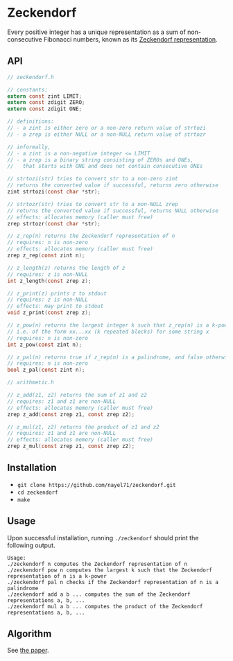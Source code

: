 # Zeckendorf

Every positive integer has a unique representation as a sum of non-consecutive Fibonacci numbers, known as its [Zeckendorf representation](https://oeis.org/wiki/Zeckendorf_representation).

## API

```C
// zeckendorf.h

// constants:
extern const zint LIMIT;
extern const zdigit ZERO;
extern const zdigit ONE;

// definitions:
// - a zint is either zero or a non-zero return value of strtozi
// - a zrep is either NULL or a non-NULL return value of strtozr

// informally,
// - a zint is a non-negative integer <= LIMIT
// - a zrep is a binary string consisting of ZEROs and ONEs,
//   that starts with ONE and does not contain consecutive ONEs

// strtozi(str) tries to convert str to a non-zero zint
// returns the converted value if successful, returns zero otherwise
zint strtozi(const char *str);

// strtozr(str) tries to convert str to a non-NULL zrep
// returns the converted value if successful, returns NULL otherwise
// effects: allocates memory (caller must free)
zrep strtozr(const char *str);

// z_rep(n) returns the Zeckendorf representation of n
// requires: n is non-zero
// effects: allocates memory (caller must free)
zrep z_rep(const zint n);

// z_length(z) returns the length of z
// requires: z is non-NULL
int z_length(const zrep z);

// z_print(z) prints z to stdout 
// requires: z is non-NULL
// effects: may print to stdout
void z_print(const zrep z);

// z_pow(n) returns the largest integer k such that z_rep(n) is a k-power
// i.e. of the form xx...xx (k repeated blocks) for some string x
// requires: n is non-zero
int z_pow(const zint n);

// z_pal(n) returns true if z_rep(n) is a palindrome, and false otherwise
// requires: n is non-zero 
bool z_pal(const zint n);

// arithmetic.h

// z_add(z1, z2) returns the sum of z1 and z2
// requires: z1 and z1 are non-NULL
// effects: allocates memory (caller must free)
zrep z_add(const zrep z1, const zrep z2);

// z_mul(z1, z2) returns the product of z1 and z2
// requires: z1 and z1 are non-NULL
// effects: allocates memory (caller must free)
zrep z_mul(const zrep z1, const zrep z2);
```

## Installation

- `git clone https://github.com/nayel71/zeckendorf.git`
- `cd zeckendorf`
- `make`

## Usage

Upon successful installation, running `./zeckendorf` should print the following output.

```
Usage:
./zeckendorf n computes the Zeckendorf representation of n
./zeckendorf pow n computes the largest k such that the Zeckendorf representation of n is a k-power
./zeckendorf pal n checks if the Zeckendorf representation of n is a palindrome
./zeckendorf add a b ... computes the sum of the Zeckendorf representations a, b, ...
./zeckendorf mul a b ... computes the product of the Zeckendorf representations a, b, ...
```

## Algorithm

See [the paper](AhlbachUsatineFrougnyPippenger.pdf).

